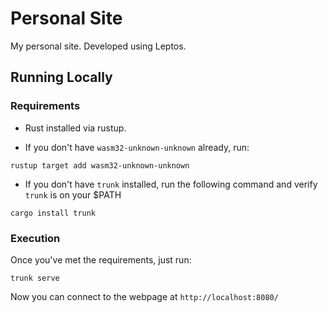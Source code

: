 # Personal Site

My personal site. Developed using Leptos.

## Running Locally

### Requirements

* Rust installed via rustup.

* If you don't have `wasm32-unknown-unknown` already, run:

```
rustup target add wasm32-unknown-unknown
```
* If you don't have `trunk` installed, run the following command and verify `trunk` is on your $PATH
```
cargo install trunk
```

### Execution

Once you've met the requirements, just run:
```
trunk serve
```

Now you can connect to the webpage at `http://localhost:8080/`
